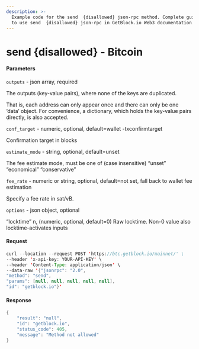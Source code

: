 ```yaml
---
description: >-
  Example code for the send  {disallowed} json-rpc method. Сomplete guide on how
  to use send  {disallowed} json-rpc in GetBlock.io Web3 documentation.
---
```


# send {disallowed} - Bitcoin

#### Parameters

`outputs` - json array, required

The outputs (key-value pairs), where none of the keys are duplicated.

That is, each address can only appear once and there can only be one ‘data’ object. For convenience, a dictionary, which holds the key-value pairs directly, is also accepted.

`conf_target` - numeric, optional, default=wallet -txconfirmtarget

Confirmation target in blocks

`estimate_mode` - string, optional, default=unset

The fee estimate mode, must be one of (case insensitive) “unset” “economical” “conservative”

`fee_rate` - numeric or string, optional, default=not set, fall back to wallet fee estimation

Specify a fee rate in sat/vB.

`options` - json object, optional

“locktime” n, (numeric, optional, default=0) Raw locktime. Non-0 value also locktime-activates inputs

#### Request

```java
curl --location --request POST 'https://btc.getblock.io/mainnet/' \
--header 'x-api-key: YOUR-API-KEY' \
--header 'Content-Type: application/json' \
--data-raw '{"jsonrpc": "2.0",
"method": "send",
"params": [null, null, null, null, null],
"id": "getblock.io"}'
```

#### Response

```java
{
    "result": "null",
    "id": "getblock.io",
    "status_code": 405,
    "message": "Method not allowed"
}
```
